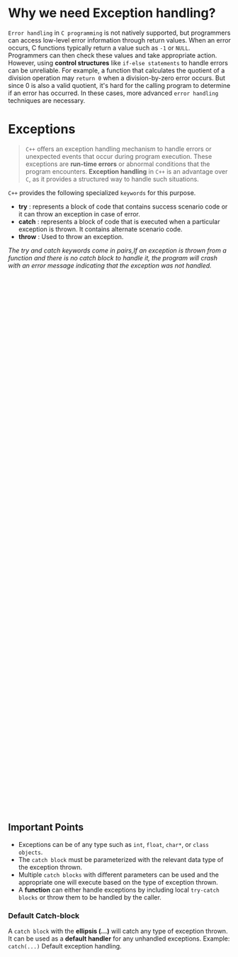 # Why we need Exception handling?

`Error handling` in `C programming` is not natively supported, but programmers can access low-level error information through return values. When an error occurs, C functions typically return a value such as `-1` or `NULL`. Programmers can then check these values and take appropriate action. However, using **control structures** like `if-else statements` to handle errors can be unreliable. For example, a function that calculates the quotient of a division operation may `return 0` when a division-by-zero error occurs. But since 0 is also a valid quotient, it's hard for the calling program to determine if an error has occurred. In these cases, more advanced `error handling` techniques are necessary.

# Exceptions

> `C++` offers an exception handling mechanism to handle errors or unexpected events that occur during program execution. These exceptions are **run-time errors** or abnormal conditions that the program encounters. **Exception handling** in `C++` is an advantage over `C`, as it provides a structured way to handle such situations.

`C++` provides the following specialized `keywords` for this purpose.

- **try** : represents a block of code that contains success scenario code or it
  can throw an exception in case of error.
- **catch** : represents a block of code that is executed when a particular
  exception is thrown. It contains alternate scenario code.
- **throw** : Used to throw an exception.

_The try and catch keywords come in pairs,If an exception is thrown from a function and there is no catch block to handle it, the program will crash with an error message indicating that the exception was not handled._



<p align="center">
    <img src="/04_Material/CodeSnaps/exception-1.png" style="height: 30vh; padding-left: 40vh;">
    
</p>



## Important Points

- Exceptions can be of any type such as `int`, `float`, `char*`, or `class objects`.
- The `catch block` must be parameterized with the relevant data type of the exception thrown.
- Multiple `catch blocks` with different parameters can be used and the appropriate one will execute based on the type of exception thrown.
- A **function** can either handle exceptions by including local `try-catch blocks` or throw them to be handled by the caller.

### Default Catch-block

A `catch block` with the **ellipsis (...)** will catch any type of exception thrown. It can be used as a **default handler** for any unhandled exceptions. Example: `catch(...)` Default exception handling.



<p align="center">
    <img src="/04_Material/CodeSnaps/exception-2.png" style="height: 60vh; padding-left: 70vh;">
    
</p>



## Object Oriented Approach for Exceptions

In `C++`, we can use classes to create **custom exception types** that can be thrown and caught in a more readable and organized way. Instead of throwing raw `integers` or `strings`, we can create a class that represents a specific type of exception and throw an `object` of that `class`.



<p align="center">
    <img src="/04_Material/CodeSnaps/exception-3.png" style="height: 70vh; padding-left: 80vh;">
    
</p>



## System defined exception Classes

> In `C++`, there are several **built-in exception** classes that can be used to handle specific types of errors. These classes are defined in the `<stdexcept>` header file.

1. `bad_alloc`: This exception is thrown by the new operator when memory allocation fails.



<p align="center">
    <img src="/04_Material/CodeSnaps/exception-4.png" style="height: 30vh; padding-left: 40vh;">
    
</p>



2. `bad_cast`: This exception is thrown by the dynamic_cast operator when a cast is not valid.



<p align="center">
    <img src="/04_Material/CodeSnaps/exception-5.png" style="height: 40vh; padding-left: 50vh;">
    
</p>



3. `bad_typeid`: This exception is thrown by the typeid operator when it is used with a null pointer.



<p align="center">
    <img src="/04_Material/CodeSnaps/exception-6.png" style="height: 30vh; padding-left: 40vh;">
    
</p>



4. **logic_error**: This is a base class for other exception classes that indicate errors in program logic.
   **invalid_argument**: This exception is thrown when an invalid value is passed to a function.



<p align="center">
    <img src="/04_Material/CodeSnaps/exception-7.png" style="height: 40vh; padding-left: 50vh;">
    
</p>



5.  `underflow_error`: This exception is thrown when the result of an arithmetic operation is smaller than the smallest number that can be stored in a given numeric type.



 <p align="center">
    <img src="/04_Material/CodeSnaps/exception-8.png" style="height: 30vh; padding-left: 40vh;">
    
</p>



6. `length_error`: This exception is thrown when an `object's size` exceeds its allowed maximum range.
7. `out_of_range`: This exception is thrown when a value, such as a `subscript` into an `array`, exceeds its allowed range of values.
8. `runtime_error`: This is a `base class` for other exception classes that indicate `execution-time` errors.
9. `overflow_error`: This exception is thrown when the result of an *arithmetic operation* exceeds the largest number that can be stored in a given numeric type.
